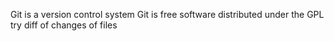 Git is a version control system
Git is free software distributed under the GPL
try diff of changes of files